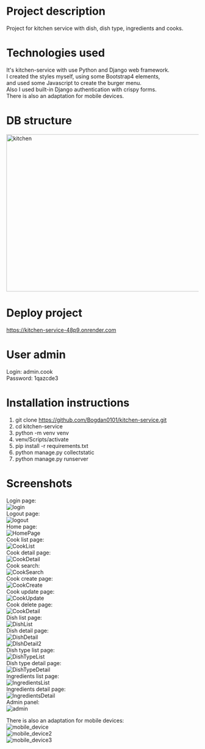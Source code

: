 ﻿# Project description  
Project for kitchen service with dish, dish type, ingredients and cooks.
# Technologies used
It's kitchen-service with use Python and Django web framework.<br>
I created the styles myself, using some Bootstrap4 elements,  
and used some Javascript to create the burger menu.<br>
Also I used built-in Django authentication with crispy forms.<br>
There is also an adaptation for mobile devices.
# DB structure<br>
<img width="551" height="411" alt="kitchen" src="https://github.com/user-attachments/assets/d54d5641-1fb3-4549-9c22-b73c3fa38352" /> <br>

# Deploy project
https://kitchen-service-48p9.onrender.com
# User admin
Login: admin.cook  
Password: 1qazcde3
# Installation instructions
1. git clone https://github.com/Bogdan0101/kitchen-service.git
2. cd kitchen-service <br>
3. python -m venv venv <br>
4. venv/Scripts/activate <br>
5. pip install -r requirements.txt <br>
6. python manage.py collectstatic
7. python manage.py runserver <br>

# Screenshots  
Login page:<br>
![login](https://github.com/user-attachments/assets/a3fc5926-974f-42d5-9cb8-46b42f9faeaf)<br>
Logout page:<br>
![logout](https://github.com/user-attachments/assets/e683f99d-17ed-494f-a8fe-47b7b03b0588)<br>
Home page:<br>
![HomePage](https://github.com/user-attachments/assets/9a3e3dfa-db34-4232-8f40-dc8d40a81e61)<br>
Cook list page:<br>
![CookList](https://github.com/user-attachments/assets/1c3b2675-6cba-44af-a27b-57b2631a068b)<br>
Cook detail page:<br>
![CookDetail](https://github.com/user-attachments/assets/7bf3a37d-3c38-4a8d-a4e8-32409830a7c4)<br>
Cook search:<br>
![CookSearch](https://github.com/user-attachments/assets/91926039-b210-4def-aec5-3e25e1c45d27)<br>
Cook create page:<br>
![CookCreate](https://github.com/user-attachments/assets/5f8a7585-911e-4bf2-9471-1ff33aa3c900)<br>
Cook update page:<br>
![CookUpdate](https://github.com/user-attachments/assets/f9b4453b-ebb9-418e-8c62-4eb5b1a702e2)<br>
Cook delete page:<br>
![CookDetail](https://github.com/user-attachments/assets/c58d9972-e29e-4c50-b494-e2e840cdc2d5)<br>
Dish list page:<br>
![DishList](https://github.com/user-attachments/assets/310d2f2c-b99b-4df2-9162-f556e7571dcd)<br>
Dish detail page:<br>
![DishDetail](https://github.com/user-attachments/assets/58fb67d8-0d02-410b-9683-1210df32e781)<br>
![DIshDetail2](https://github.com/user-attachments/assets/ecba6615-0f12-47a3-8553-9299e4c84eb2)<br>
Dish type list page:<br>
![DishTypeList](https://github.com/user-attachments/assets/723431a5-f977-474b-b811-5f731df342fc)<br>
Dish type detail page:<br>
![DishTypeDetail](https://github.com/user-attachments/assets/bdd7e4fb-43e8-4bf8-bfb0-0c9e0c95c594)<br>
Ingredients list page:<br>
![IngredientsList](https://github.com/user-attachments/assets/73975df3-3c96-43e9-9ee1-d6ea20a531ae)<br>
Ingredients detail page:<br>
![IngredientsDetail](https://github.com/user-attachments/assets/a0d1d18d-efef-4496-ad61-941524227a68)<br>
Admin panel:<br>
![admin](https://github.com/user-attachments/assets/28548393-7e83-4632-8038-5bfb66abdf0d)  

There is also an adaptation for mobile devices:  
![mobile_device](https://github.com/user-attachments/assets/99c79c71-29a1-4747-8fb0-78f65037311d)  
![mobile_device2](https://github.com/user-attachments/assets/3bf99f76-0ce9-4b36-9fbf-cafd4ae9443b)  
![mobile_device3](https://github.com/user-attachments/assets/6b7448de-8fa8-494f-8acf-eeaf752698f6)  
